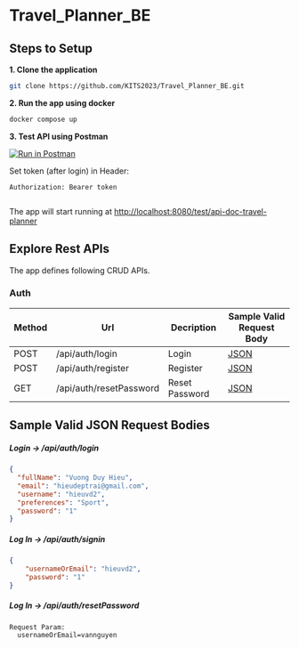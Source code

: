 # Travel_Planner_BE


## Steps to Setup

**1. Clone the application**

```bash
git clone https://github.com/KITS2023/Travel_Planner_BE.git
```

**2. Run the app using docker**

```bash
docker compose up
```

**3. Test API using Postman**

[![Run in Postman](https://run.pstmn.io/button.svg)](https://app.getpostman.com/run-collection/14939620-e06ebf33-45f0-4899-9973-dcde4ddd1b21?action=collection%2Ffork&source=rip_markdown&collection-url=entityId%3D14939620-e06ebf33-45f0-4899-9973-dcde4ddd1b21%26entityType%3Dcollection%26workspaceId%3Db20622ef-ec4e-4fa1-9be6-e657610de356)

Set token (after login) in Header:
```code
Authorization: Bearer token
 
```


The app will start running at <http://localhost:8080/test/api-doc-travel-planner>

## Explore Rest APIs

The app defines following CRUD APIs.

### Auth

| Method | Url                     | Decription     | Sample Valid Request Body | 
|--------|-------------------------|----------------|---------------------------|
| POST   | /api/auth/login         | Login          | [JSON](#login)            |
| POST   | /api/auth/register      | Register       | [JSON](#register)         |
| GET    | /api/auth/resetPassword | Reset Password | [JSON](#resetPassword)    |



## Sample Valid JSON Request Bodies

##### <a id="register">Login -> /api/auth/login</a>
```json
{
  "fullName": "Vuong Duy Hieu",
  "email": "hieudeptrai@gmail.com",
  "username": "hieuvd2",
  "preferences": "Sport",
  "password": "1"
}
```

##### <a id="login">Log In -> /api/auth/signin</a>
```json
{
	"usernameOrEmail": "hieuvd2",
	"password": "1"
}
```

##### <a id="resetPassword">Log In -> /api/auth/resetPassword</a>
```code
Request Param:
  usernameOrEmail=vannguyen
```




